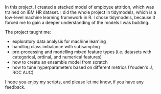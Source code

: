 In this project, I created a stacked model of employee attrition, which was trained on IBM HR dataset.
I did the whole project in tidymodels, which is a low-level machine learning framework in R.
I chose tidymodels, because it forced me to gain a deeper understanding of the models I was building.

The project taught me:
* exploratory data analysis for machine learning
* handling class imbalance with subsampling
* pre-processing and modelling mixed feature types (i.e. datasets with categorical, ordinal, and numerical features)
* how to create an ensamble model from scratch
* how to tune hyperparameters based on different metrics (Youden's J, ROC AUC)

I hope you enjoy my scripts, and please let me know, if you have any feedback.

